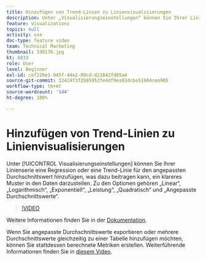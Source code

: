 ```yaml
---
title: Hinzufügen von Trend-Linien zu Linienvisualisierungen
description: Unter „Visualisierungseinstellungen“ können Sie Ihrer Linienserie eine Regression oder eine Trend-Linie für den angepassten Durchschnittswert hinzufügen, was dazu beitragen kann, ein klareres Muster in den Daten darzustellen. Zu den Optionen gehören „Linear“, „Logarithmisch“, „Exponentiell“, „Leistung“, „Quadratisch“ und „Angepasste Durchschnittswerte“.
feature: Visualizations
topics: null
activity: use
doc-type: feature video
team: Technical Marketing
thumbnail: 330176.jpg
kt: 6833
role: User
level: Beginner
exl-id: cef228e1-945f-44e2-80cd-d22842fd05a4
source-git-commit: 32424f3f2b05952fe4df9ea91dcbe51684cee905
workflow-type: tm+mt
source-wordcount: '144'
ht-degree: 100%

---
```


# Hinzufügen von Trend-Linien zu Linienvisualisierungen

Unter [!UICONTROL Visualisierungseinstellungen] können Sie Ihrer Linienserie eine Regression oder eine Trend-Linie für den angepassten Durchschnittswert hinzufügen, was dazu beitragen kann, ein klareres Muster in den Daten darzustellen. Zu den Optionen gehören „Linear“, „Logarithmisch“, „Exponentiell“, „Leistung“, „Quadratisch“ und „Angepasste Durchschnittswerte“.

>[!VIDEO](https://video.tv.adobe.com/v/330176/?quality=12&learn=on)

Weitere Informationen finden Sie in der [Dokumentation](https://experienceleague.adobe.com/docs/analytics/analyze/analysis-workspace/visualizations/line.html?lang=de#analysis-workspace).

Wenn Sie angepasste Durchschnittswerte exportieren oder mehrere Durchschnittswerte gleichzeitig zu einer Tabelle hinzufügen möchten, können Sie stattdessen berechnete Metriken erstellen. Weiterführende Informationen finden Sie in [diesem Video](https://experienceleague.adobe.com/docs/analytics-learn/tutorials/analysis-workspace/visualizations/using-the-cumulative-average-function-to-apply-metric-smoothing.html?lang=de#analysis-workspace).
